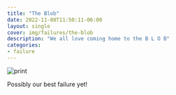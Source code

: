 ```yaml
---
title: "The Blob"
date: 2022-11-08T11:50:11-06:00
layout: single
cover: img/failures/the-blob
description: "We all love coming home to the B L O B"
categories:
- failure
---
```

![print](img/failures/the-blob.jpg)


Possibly our best failure yet!